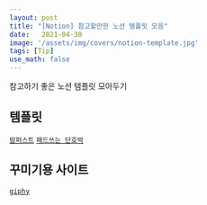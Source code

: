```yaml
---
layout: post
title: "[Notion] 참고할만한 노션 템플릿 모음"
date:   2021-04-30
image: '/assets/img/covers/notion-template.jpg'
tags: [Tip]
use_math: false
---
```

참고하기 좋은 노션 템플릿 모아두기

<!--more-->

## 템플릿
[`맘퍼스트`](https://blog.naver.com/shryu1221)
[`패드쓰는 단호박`](https://s20202.tistory.com/category/%EC%83%9D%EC%82%B0%EC%84%B1%20%ED%88%B4/%EB%85%B8%EC%85%98%20notion)

## 꾸미기용 사이트
[`giphy`](https://giphy.com/)